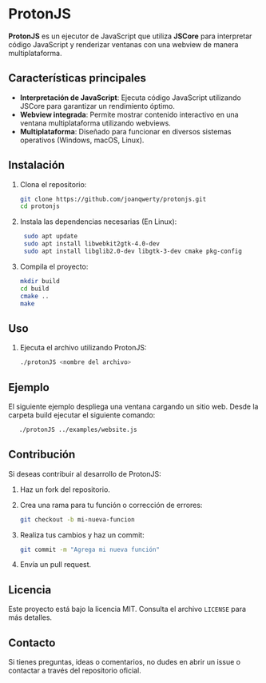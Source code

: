 # ProtonJS

**ProtonJS** es un ejecutor de JavaScript que utiliza **JSCore** para interpretar código JavaScript y renderizar ventanas con una webview de manera multiplataforma.

## Características principales

- **Interpretación de JavaScript**: Ejecuta código JavaScript utilizando JSCore para garantizar un rendimiento óptimo.
- **Webview integrada**: Permite mostrar contenido interactivo en una ventana multiplataforma utilizando webviews.
- **Multiplataforma**: Diseñado para funcionar en diversos sistemas operativos (Windows, macOS, Linux).

## Instalación

1. Clona el repositorio:

   ```bash
   git clone https://github.com/joanqwerty/protonjs.git
   cd protonjs
   ```

2. Instala las dependencias necesarias (En Linux):

   ```bash
    sudo apt update
    sudo apt install libwebkit2gtk-4.0-dev
    sudo apt install libglib2.0-dev libgtk-3-dev cmake pkg-config
   ```

3. Compila el proyecto:

   ```bash
   mkdir build
   cd build
   cmake ..
   make
   ```

## Uso

1. Ejecuta el archivo utilizando ProtonJS:

   ```bash
   ./protonJS <nombre del archivo>
   ```

## Ejemplo

El siguiente ejemplo despliega una ventana cargando un sitio web.
Desde la carpeta build ejecutar el siguiente comando:

   ```bash
      ./protonJS ../examples/website.js
   ```

## Contribución

Si deseas contribuir al desarrollo de ProtonJS:

1. Haz un fork del repositorio.
2. Crea una rama para tu función o corrección de errores:

   ```bash
   git checkout -b mi-nueva-funcion
   ```

3. Realiza tus cambios y haz un commit:

   ```bash
   git commit -m "Agrega mi nueva función"
   ```

4. Envía un pull request.

## Licencia

Este proyecto está bajo la licencia MIT. Consulta el archivo `LICENSE` para más detalles.

## Contacto

Si tienes preguntas, ideas o comentarios, no dudes en abrir un issue o contactar a través del repositorio oficial.
